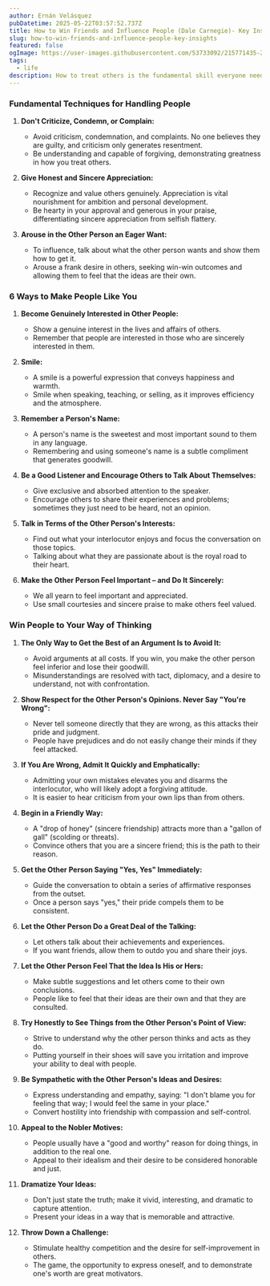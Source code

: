 ```yaml
---
author: Ernán Velásquez
pubDatetime: 2025-05-22T03:57:52.737Z
title: How to Win Friends and Influence People (Dale Carnegie)- Key Insights
slug: how-to-win-friends-and-influence-people-key-insights
featured: false
ogImage: https://user-images.githubusercontent.com/53733092/215771435-25408246-2309-4f8b-a781-1f3d93bdf0ec.png
tags:
  - life
description: How to treat others is the fundamental skill everyone needs and this is my take based on what I learned from How to win friends and influence people book.
---
```


### **Fundamental Techniques for Handling People**

1.  **Don't Criticize, Condemn, or Complain:**
    * Avoid criticism, condemnation, and complaints. No one believes they are guilty, and criticism only generates resentment.
    * Be understanding and capable of forgiving, demonstrating greatness in how you treat others.

2.  **Give Honest and Sincere Appreciation:**
    * Recognize and value others genuinely. Appreciation is vital nourishment for ambition and personal development.
    * Be hearty in your approval and generous in your praise, differentiating sincere appreciation from selfish flattery.

3.  **Arouse in the Other Person an Eager Want:**
    * To influence, talk about what the other person wants and show them how to get it.
    * Arouse a frank desire in others, seeking win-win outcomes and allowing them to feel that the ideas are their own.

### **6 Ways to Make People Like You**

1.  **Become Genuinely Interested in Other People:**
    * Show a genuine interest in the lives and affairs of others.
    * Remember that people are interested in those who are sincerely interested in them.

2.  **Smile:**
    * A smile is a powerful expression that conveys happiness and warmth.
    * Smile when speaking, teaching, or selling, as it improves efficiency and the atmosphere.

3.  **Remember a Person's Name:**
    * A person's name is the sweetest and most important sound to them in any language.
    * Remembering and using someone's name is a subtle compliment that generates goodwill.

4.  **Be a Good Listener and Encourage Others to Talk About Themselves:**
    * Give exclusive and absorbed attention to the speaker.
    * Encourage others to share their experiences and problems; sometimes they just need to be heard, not an opinion.

5.  **Talk in Terms of the Other Person's Interests:**
    * Find out what your interlocutor enjoys and focus the conversation on those topics.
    * Talking about what they are passionate about is the royal road to their heart.

6.  **Make the Other Person Feel Important – and Do It Sincerely:**
    * We all yearn to feel important and appreciated.
    * Use small courtesies and sincere praise to make others feel valued.

### **Win People to Your Way of Thinking**

1.  **The Only Way to Get the Best of an Argument Is to Avoid It:**
    * Avoid arguments at all costs. If you win, you make the other person feel inferior and lose their goodwill.
    * Misunderstandings are resolved with tact, diplomacy, and a desire to understand, not with confrontation.

2.  **Show Respect for the Other Person's Opinions. Never Say "You're Wrong":**
    * Never tell someone directly that they are wrong, as this attacks their pride and judgment.
    * People have prejudices and do not easily change their minds if they feel attacked.

3.  **If You Are Wrong, Admit It Quickly and Emphatically:**
    * Admitting your own mistakes elevates you and disarms the interlocutor, who will likely adopt a forgiving attitude.
    * It is easier to hear criticism from your own lips than from others.

4.  **Begin in a Friendly Way:**
    * A "drop of honey" (sincere friendship) attracts more than a "gallon of gall" (scolding or threats).
    * Convince others that you are a sincere friend; this is the path to their reason.

5.  **Get the Other Person Saying "Yes, Yes" Immediately:**
    * Guide the conversation to obtain a series of affirmative responses from the outset.
    * Once a person says "yes," their pride compels them to be consistent.

6.  **Let the Other Person Do a Great Deal of the Talking:**
    * Let others talk about their achievements and experiences.
    * If you want friends, allow them to outdo you and share their joys.

7.  **Let the Other Person Feel That the Idea Is His or Hers:**
    * Make subtle suggestions and let others come to their own conclusions.
    * People like to feel that their ideas are their own and that they are consulted.

8.  **Try Honestly to See Things from the Other Person's Point of View:**
    * Strive to understand why the other person thinks and acts as they do.
    * Putting yourself in their shoes will save you irritation and improve your ability to deal with people.

9.  **Be Sympathetic with the Other Person's Ideas and Desires:**
    * Express understanding and empathy, saying: "I don't blame you for feeling that way; I would feel the same in your place."
    * Convert hostility into friendship with compassion and self-control.

10. **Appeal to the Nobler Motives:**
    * People usually have a "good and worthy" reason for doing things, in addition to the real one.
    * Appeal to their idealism and their desire to be considered honorable and just.

11. **Dramatize Your Ideas:**
    * Don't just state the truth; make it vivid, interesting, and dramatic to capture attention.
    * Present your ideas in a way that is memorable and attractive.

12. **Throw Down a Challenge:**
    * Stimulate healthy competition and the desire for self-improvement in others.
    * The game, the opportunity to express oneself, and to demonstrate one's worth are great motivators.
